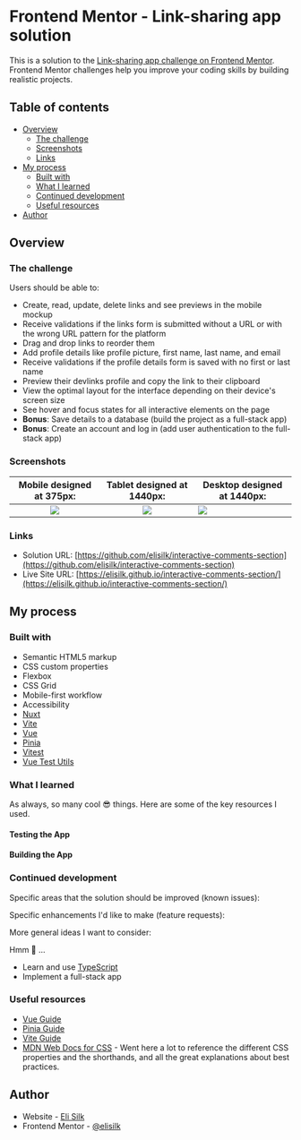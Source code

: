 # Frontend Mentor - Link-sharing app solution

This is a solution to the [Link-sharing app challenge on Frontend Mentor](https://www.frontendmentor.io/challenges/linksharing-app-Fbt7yweGsT). Frontend Mentor challenges help you improve your coding skills by building realistic projects.

## Table of contents

- [Overview](#overview)
  - [The challenge](#the-challenge)
  - [Screenshots](#screenshots)
  - [Links](#links)
- [My process](#my-process)
  - [Built with](#built-with)
  - [What I learned](#what-i-learned)
  - [Continued development](#continued-development)
  - [Useful resources](#useful-resources)
- [Author](#author)

## Overview

### The challenge

Users should be able to:

- Create, read, update, delete links and see previews in the mobile mockup
- Receive validations if the links form is submitted without a URL or with the wrong URL pattern for the platform
- Drag and drop links to reorder them
- Add profile details like profile picture, first name, last name, and email
- Receive validations if the profile details form is saved with no first or last name
- Preview their devlinks profile and copy the link to their clipboard
- View the optimal layout for the interface depending on their device's screen size
- See hover and focus states for all interactive elements on the page
- **Bonus**: Save details to a database (build the project as a full-stack app)
- **Bonus**: Create an account and log in (add user authentication to the full-stack app)

### Screenshots

|        Mobile designed at 375px:         |        Tablet designed at 1440px:        | Desktop designed at 1440px:               |
| :--------------------------------------: | :--------------------------------------: | ----------------------------------------- |
| ![](./screenshots/screenshot-mobile.png) | ![](./screenshots/screenshot-tablet.png) | ![](./screenshots/screenshot-desktop.png) |

### Links

- Solution URL: [https://github.com/elisilk/interactive-comments-section](https://github.com/elisilk/interactive-comments-section)
- Live Site URL: [https://elisilk.github.io/interactive-comments-section/](https://elisilk.github.io/interactive-comments-section/)

## My process

### Built with

- Semantic HTML5 markup
- CSS custom properties
- Flexbox
- CSS Grid
- Mobile-first workflow
- Accessibility
- [Nuxt](https://nuxt.com/)
- [Vite](https://vite.dev/)
- [Vue](https://vuejs.org/)
- [Pinia](https://pinia.vuejs.org/)
- [Vitest](https://vitest.dev/guide/)
- [Vue Test Utils](https://test-utils.vuejs.org/guide/)

### What I learned

As always, so many cool :sunglasses: things. Here are some of the key resources I used.

#### Testing the App

#### Building the App

### Continued development

Specific areas that the solution should be improved (known issues):

Specific enhancements I'd like to make (feature requests):

More general ideas I want to consider:

Hmm 🤔 ...

- Learn and use [TypeScript](https://www.typescriptlang.org/)
- Implement a full-stack app

### Useful resources

- [Vue Guide](https://vuejs.org/guide/)
- [Pinia Guide](https://pinia.vuejs.org/core-concepts/)
- [Vite Guide](https://vite.dev/guide/)
- [MDN Web Docs for CSS](https://developer.mozilla.org/en-US/docs/Web/CSS) - Went here a lot to reference the different CSS properties and the shorthands, and all the great explanations about best practices.

## Author

- Website - [Eli Silk](https://github.com/elisilk)
- Frontend Mentor - [@elisilk](https://www.frontendmentor.io/profile/elisilk)
